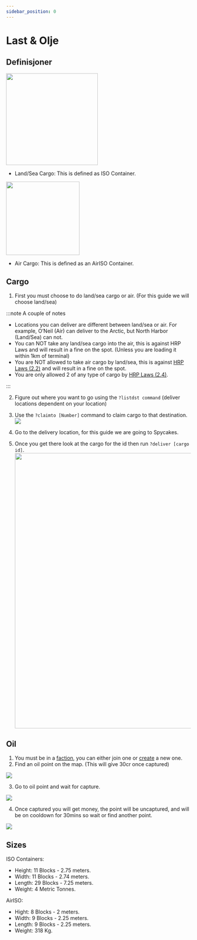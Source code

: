 ```yaml
---
sidebar_position: 0
---
```


# Last & Olje

## Definisjoner

<!-- css for flex -->
  <div class="flex-vcenter">
    <div>
      <img src="/img/hrp/cargooil/HRPISOContainer.png" width="250px"/>
    </div>
<p>

- Land/Sea Cargo: This is defined as ISO Container.

</p>
  </div>

<!-- css for flex -->
  <div class="flex-vcenter">
    <div>
      <img src="/img/hrp/cargooil/HRPAirISOContainerpng.png" width="200px"/>
    </div>
<p>

- Air Cargo: This is defined as an AirISO Container.

</p>
  </div>

## Cargo

1. First you must choose to do land/sea cargo or air. (For this guide we will choose land/sea)

:::note A couple of notes

- Locations you can deliver are different between land/sea or air. For example, O’Neil (Air) can deliver to the Arctic, but North Harbor (Land/Sea) can not.
- You can NOT take any land/sea cargo into the air, this is against HRP Laws and will result in a fine on the spot. (Unless you are loading it within 1km of terminal)
- You are NOT allowed to take air cargo by land/sea, this is against [HRP Laws (2.2)](/hrplaws#23-airiso-container-mismanagement) and will result in a fine on the spot.
- You are only allowed 2 of any type of cargo by [HRP Laws (2.4)](/hrplaws#24-player-container-limit).

:::

2. Figure out where you want to go using the `?listdst command` (deliver locations dependent on your location)
3. Use the `?claimto [Number]` command to claim cargo to that destination. <img src="/img/hrp/cargooil/HRPClaimTo.png" />

4. Go to the delivery location, for this guide we are going to Spycakes.
5. Once you get there look at the cargo for the id then run `?deliver [cargo id]`. <img src="/img/hrp/cargooil/HRPDeliver.png" width="750px" />


## Oil

1. You must be in a [faction](https://trickys.gg/factions), you can either join one or [create](factions.md#create-a-faction) a new one.
2. Find an oil point on the map. (This will give 30cr once captured)

<img src="/img/hrp/cargooil/HRPOilField.png" />

3. Go to oil point and wait for capture.

<img src="/img/hrp/cargooil/HRPOilPointcapture1.png" />

4. Once captured you will get money, the point will be uncaptured, and will be on cooldown for 30mins so wait or find another point.

<img src="/img/hrp/cargooil/HRPOilPointcapture2.png" />

## Sizes

ISO Containers:
- Height: 11 Blocks - 2.75 meters.
- Width: 11 Blocks - 2.74 meters.
- Length: 29 Blocks - 7.25 meters.
- Weight: 4 Metric Tonnes.

AirISO:
- Hight: 8 Blocks - 2 meters.
- Width: 9 Blocks - 2.25 meters.
- Length: 9 Blocks - 2.25 meters.
- Weight: 318 Kg.